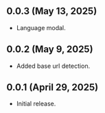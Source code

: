 ## 0.0.3 (May 13, 2025)
* Language modal.

## 0.0.2 (May 9, 2025)
* Added base url detection.

## 0.0.1 (April 29, 2025)
* Initial release.
